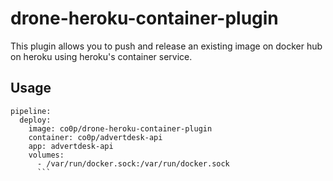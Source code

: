 drone-heroku-container-plugin
===================

This plugin allows you to push and release an existing image on docker hub on heroku using heroku's container service.

Usage
------
 
```
pipeline:
  deploy:
    image: co0p/drone-heroku-container-plugin
    container: co0p/advertdesk-api
    app: advertdesk-api
    volumes:
      - /var/run/docker.sock:/var/run/docker.sock
      ```
